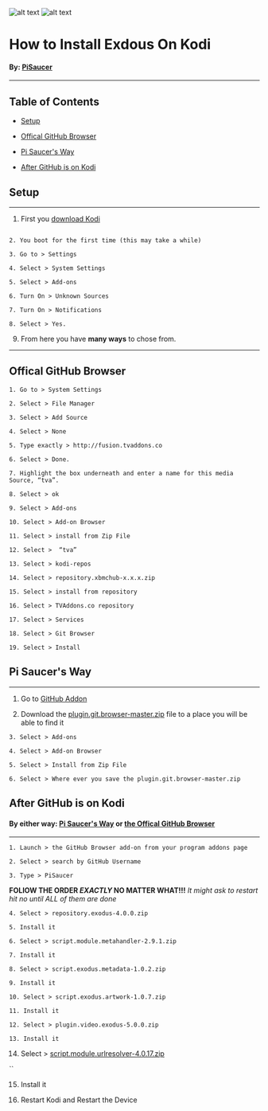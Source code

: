 ![alt text](https://github.com/PiSaucer/Exodus/blob/master/Kodi_logo_logotype.png)
![alt text](https://github.com/PiSaucer/exdous/blob/master/icon.png)
# How to Install Exdous On Kodi
#### By: [PiSaucer](https://github.com/PiSaucer)
***
## Table of Contents 
* [Setup](#Setup)

* [Offical GitHub Browser](#offical-github-browser)

* [Pi Saucer's Way](#pi-saucers-way) 

* [After GitHub is on Kodi](#after-github-is-on-kodi)
<a name="headers"/>

## Setup
***

1. First you [download Kodi](https://kodi.tv)
```

2. You boot for the first time (this may take a while)

3. Go to > Settings

4. Select > System Settings

5. Select > Add-ons 

6. Turn On > Unknown Sources 

7. Turn On > Notifications

8. Select > Yes.
```
9. From here you have **many ways** to chose from.


***

## Offical GitHub Browser

```
1. Go to > System Settings 

2. Select > File Manager

3. Select > Add Source

4. Select > None

5. Type exactly > http://fusion.tvaddons.co

6. Select > Done.

7. Highlight the box underneath and enter a name for this media Source, “tva”.

8. Select > ok

9. Select > Add-ons

10. Select > Add-on Browser

11. Select > install from Zip File 

12. Select >  “tva” 

13. Select > kodi-repos 

14. Select > repository.xbmchub-x.x.x.zip 

15. Select > install from repository 

16. Select > TVAddons.co repository

17. Select > Services

18. Select > Git Browser

19. Select > Install

```

## Pi Saucer's Way
***

1. Go to [GitHub Addon](https://github.com/PiSaucer/Exodus/tree/master/GitHub%20Addon)


2. Download the [plugin.git.browser-master.zip](https://github.com/PiSaucer/Exodus/blob/master/GitHub%20Addon/plugin.git.browser-master.zip) file to a place you will be able to find it

```
3. Select > Add-ons

4. Select > Add-on Browser 

5. Select > Install from Zip File 

6. Select > Where ever you save the plugin.git.browser-master.zip 

```

## After GitHub is on Kodi

#### By either way: [Pi Saucer's Way](#pi-saucers-way)  or [the Offical GitHub Browser](#offical-github-browser)

***

```
1. Launch > the GitHub Browser add-on from your program addons page

2. Select > search by GitHub Username

3. Type > PiSaucer

```
**FOLlOW THE ORDER _EXACTLY_ NO MATTER WHAT!!!**
*It might ask to restart hit no until ALL of them are done*
 ```
4. Select > repository.exodus-4.0.0.zip

5. Install it

6. Select > script.module.metahandler-2.9.1.zip

7. Install it

8. Select > script.exodus.metadata-1.0.2.zip

9. Install it

10. Select > script.exodus.artwork-1.0.7.zip

11. Install it

12. Select > plugin.video.exodus-5.0.0.zip

13. Install it

```

14. Select > [script.module.urlresolver-4.0.17.zip](https://github.com/PiSaucer/Exodus/blob/master/URL%20Resolver/script.module.urlresolver-4.0.17.zip) 

``

15. Install it

16. Restart Kodi and Restart the Device 

```
